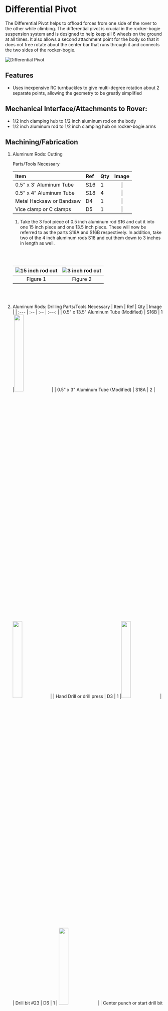 # Differential Pivot
The Differential Pivot helps to offload forces from one side of the rover to the other while climbing. The differential pivot is crucial in the rocker-bogie suspension system and is designed to help keep all 6 wheels on the ground at all times. It also allows a second attachment point for the body so that it does not free rotate about the center bar that runs through it and connects the two sides of the rocker-bogie.

![Differential Pivot](images/differential_pivot.PNG) 


## Features
  * Uses inexpensive RC turnbuckles to give multi-degree rotation about 2 separate points, allowing the geometry to be greatly simplified

## Mechanical Interface/Attachments to Rover:
  * 1/2 inch clamping hub to 1/2 inch aluminum rod on the body
  * 1/2 inch aluminum rod to 1/2 inch clamping hub on rocker-bogie arms

## Machining/Fabrication

1. Aluminum Rods: Cutting

    Parts/Tools Necessary

    | Item | Ref | Qty | Image |
    | :--- | :-- | :-- | :---: |
    | 0.5" x 3' Aluminum Tube | S16 | 1 | <img src="/images/components/Structural/S16.png" width="25%">|
    | 0.5" x 4" Aluminum Tube | S18 | 4 | <img src="/images/components/Structural/S18.png" width="25%"> |
    | Metal Hacksaw or Bandsaw | D4 | 1  |  <img src="/images/components/Tools/D4.png" width="25%"> |
    | Vice clamp or C clamps | D5 | 1 |  <img src="/images/components/Tools/D5.png" width="25%">|

    1. Take the 3 foot piece of 0.5 inch aluminum rod S16 and cut it into one 15 inch piece and one 13.5 inch piece. These will now be referred to as the parts S16A and S16B respectively. In addition, take two of the 4 inch aluminum rods S18 and cut them down to 3 inches in length as well.

    <br/><br/>

    | ![15 inch rod cut](images/15inch_cut.PNG) | ![3 inch rod cut](images/3inch_cut.PNG)|
    |:-:|:-:|
    | Figure 1| Figure 2 |

    <br/><br/>

2. Aluminum Rods: Drilling
    Parts/Tools Necessary
    | Item | Ref | Qty | Image |
    | :--- | :-- | :-- | :---: |
    | 0.5" x 13.5" Aluminum Tube (Modified) | S16B | 1 |<img src="/images/components/Structural/S16.png" width="25%">|
    | 0.5" x 3" Aluminum Tube (Modified) | S18A | 2 | <img src="/images/components/Structural/S16.png" width="25%">|
    | Hand Drill or drill press | D3 | 1 |<img src="/images/components/Tools/D3.png" width="25%"> |
    | Drill bit #23 | D6 | 1 | <img src="/images/components/Tools/D6.jpeg" width="25%"> |
    | Center punch or start drill bit | D7 | 1 | <img src="/images/components/Tools/D7.jpeg" width="25%">  |
    | Vice or V-clamp | D8 | 1 |<img src="/images/components/Tools/D8.png" width="25%">  | 


    The turnbuckles must be attached to the differential pivot and rocker-bogie arm. We will accomplish this by drilling holes in the aluminum beam S16B and attaching two 5-hole aluminum bars on each side.
    
    1. Using a vice or clamp, firmly grab onto the 0.5 x 13.5 inch rod S16B with the end extending out around 2 inches from the edge of the vice/clamp. Mark the dimensions as shown in Figure 3. Carefully use a center drill to start the a center hole for these holes. It is important that the center hole is as centered as possible to prevent the bit from walk- ing/slipping during drilling, which could result in the bit breaking. Then, use a #23 (0.154 inch diameter) drill bit and drill all the way through both sides of the rod. This makes the S16B’ part.


    <br/><br/>

    | ![differential_pivot_drilling](images/differential_pivot_cut.PNG) |
    | :--: |
    | Figure 3 |


    <br/><br/>

    2. Test the holes by taking the 5 Hole Aluminum Beams S21 and screws B7 and making sure that the screws go all the way through as shown in Figure 4. If they do not fit, you can Figure 3: Testing the differential pivot holes Flip the rod around and repeat the steps for the other side, making sure to align the holes’ axes as much as possible such that the holes are all parallel to the previous set.

    <br/><br/>

    | ![Test alignment of differential pivot](images/diff_align.PNG) |
    | :--: |
    | Figure 4 |
    
    <br/><br/>

    3. Next, take two of the 0.5x3 inch hollow rods S18 and create the same set of holes as before, showed again in Figure 5 (this time, drill holes on just one end of each of the rods). Test each of the sets of holes to make sure the 5-hole aluminum beams will attach to each of the rods. These will now be the part S18B

    <br/><br/>

    | ![Test alignment of differential pivot](images/differential_standoff_cut.PNG) |
    | :--: |
    | Figure 5 |

    <br/><br/>

## Mechanical Assembly
  Parts/Tools Necessary

  | Item | Ref | Qty | Image |
  | :--- | :-- | :-- | :---: |
  | Single Pattern Bracket | S8 | 1 | <img src="/images/components/Structural/S16.png" width="25%"> |
  | 0.5" Circular Clamping Hub | S13 | 1 | <img src="/images/components/Structural/S13.png" width="25%">|
  | 0.5" x 13.5" Aluminum Tube (Modified) | S16B | 1 |<img src="/images/components/Structural/S16B.png" width="25%">|
  | 0.5" x 3" Aluminum Tube (Modified) | S18B | 2 | <img src="/images/components/Structural/S18B.png" width="25%">|
  | 0.5" Bottom Bore Clamp | S20 | 2 | <img src="/images/components/Structural/S20.png" width="25%">| 
  | 5 Hole Aluminum Beam | S21 | 8 | <img src="/images/components/Structural/S21.png" width="25%">|
  | RC Turnbluckle | S32 | 2 |<img src="/images/components/Structural/S32.png" width="25%">| 
  | #6-32x1/4" Button Head Screw | B1 | 8 | <img src="/images/components/Screws/B1.png" width="25%"> |
  | #6-32x1.25" Button Head Screw | B7 | 8 |<img src="/images/components/Screws/B7.png" width="25%"> |
  | #4-40x1.25" Button Head Screw | B9 | 4 | <img src="/images/components/Screws/B9.png" width="25%"> |
  | #6-32 Hexnut | B11 | 8 | <img src="/images/components/Screws/B11.png" width="25%"> |
  | #4-40 Hexnut | B12 | 4 | <img src="/images/components/Screws/B12.png" width="25%"> |
  | #4-40 Washer | W2 | 24 | <img src="/images/components/Washers/W2.png" width="25%"> | 
  | Wrench Set | D1 | 1 | <img src="/images/components/Tools/D1.png" width="25%"> |
  | Allen Key Set | D2 | 1 | <img src="/images/components/Tools/D2.png" width="25%"> |


1. Build clamping hub assembly: Attach the the bottom bore clamping hubs S20 to the single pattern bracket S8 using screws B1. Then mount the 0.5” clamping hub S13 to the bottom of this assembly using B1 screws.

   <br/><br/>
   
  | ![Step1](images/diff_step_1.PNG) | ![Step2](images/diff_step_2.PNG)|
  |:-:|:-:|
  | Figure 6| Figure 7 |


   <br/><br/>

2. Differential Pivot: Attach the turnbuckle S32 to the modified 13.5-inch aluminum rod S16B as shown using the 5-hole aluminum bars S21, washers W2, screws B7 and B9, hex nuts B11 and B12. The outermost screw is the #4 screw, the others are #6.

   <br/><br/>

  | ![Step3](images/diff_step_3.PNG) | ![Step4](images/diff_step_4.PNG)|
  |:-:|:-:|
  | Figure 8 | Figure 9 |

   <br/><br/>

3. Differential Pivot continued: Pass the 13.5inch rod through the clamping hub assembly, making sure to center it as much as possible. Then repeat step 2 for the other side of the differential pivot. If necessary, unscrew the turnbuckles (by twisting the middle) to insert the rods into place, then screw the turnbuckle back together.

   <br/><br/>

  | ![Step5](images/diff_step_5.PNG) | ![Step6](images/diff_step_6.PNG)|
  |:-:|:-:|
  | Figure 8 | Figure 9 |

   <br/><br/>

4. Differential Pivot Vertical rods: Repeat step 2 on each of the the 3 inch aluminum rods S18B. Finally, attach all the pieces of the turnbuckles together. Your differential pivot is now complete.

   <br/><br/>

  | ![Step7](images/differential_pivot.PNG) |
  | :--: |
  | Figure 10 |

   <br/><br/>
   
## Disclaimer

Reference herein to any specific commercial product, process, or service by trade name, trademark, manu- facturer, or otherwise, does not constitute or imply its endorsement by the United States Government or the Jet Propulsion Laboratory, California Institute of Technology. ⃝c 2018 California Institute of Technology. Government sponsorship acknowledged.

